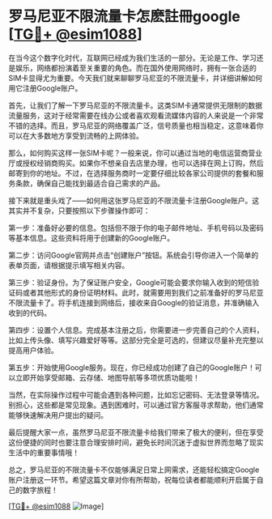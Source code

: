 # 罗马尼亚不限流量卡怎麽註冊google [[TG💪+ @esim1088](https://t.me/s/esim1088)]

在当今这个数字化时代，互联网已经成为我们生活的一部分。无论是工作、学习还是娱乐，网络都扮演着至关重要的角色。而在国外使用网络时，拥有一张合适的SIM卡显得尤为重要。今天我们就来聊聊罗马尼亚的不限流量卡，并详细讲解如何用它注册Google账户。

首先，让我们了解一下罗马尼亚的不限流量卡。这类SIM卡通常提供无限制的数据流量服务，这对于经常需要在线办公或者喜欢观看流媒体内容的人来说是一个非常不错的选择。而且，罗马尼亚的网络覆盖广泛，信号质量也相当稳定，这意味着你可以在大多数地方享受到流畅的上网体验。

那么，如何购买这样一张SIM卡呢？一般来说，你可以通过当地的电信运营商营业厅或授权经销商购买。如果你不想亲自去店里办理，也可以选择在网上订购，然后邮寄到你的地址。不过，在选择服务商时一定要仔细比较各家公司提供的套餐和服务条款，确保自己能找到最适合自己需求的产品。

接下来就是重头戏了——如何用这张罗马尼亚的不限流量卡注册Google账户。这其实并不复杂，只要按照以下步骤操作即可：

第一步：准备好必要的信息。包括但不限于你的电子邮件地址、手机号码以及密码等基本信息。这些资料将用于创建新的Google账户。

第二步：访问Google官网并点击“创建账户”按钮。系统会引导你进入一个简单的表单页面，请根据提示填写相关内容。

第三步：验证身份。为了保证账户安全，Google可能会要求你输入收到的短信验证码或者其他形式的身份证明材料。此时，就需要用到我们之前准备好的罗马尼亚不限流量卡了。将手机连接到网络后，接收来自Google的验证消息，并准确输入收到的代码。

第四步：设置个人信息。完成基本注册之后，你需要进一步完善自己的个人资料，比如上传头像、填写兴趣爱好等等。这部分完全是可选的，但建议尽量补充完整以提高用户体验。

第五步：开始使用Google服务。现在，你已经成功创建了自己的Google账户！可以立即开始享受邮箱、云存储、地图导航等多项优质功能啦！

当然，在实际操作过程中可能会遇到各种问题，比如忘记密码、无法登录等情况。别担心，这些都是常见现象。遇到困难时，可以通过官方客服寻求帮助，他们通常能够快速解决用户提出的疑问。

最后提醒大家一点，虽然罗马尼亚不限流量卡给我们带来了极大的便利，但在享受这份便捷的同时也要注意合理安排时间，避免长时间沉迷于虚拟世界而忽略了现实生活中的重要事情哦！

总之，罗马尼亚的不限流量卡不仅能够满足日常上网需求，还能轻松搞定Google账户注册这一环节。希望这篇文章对你有所帮助，祝每位读者都能顺利开启属于自己的数字旅程！

[[TG💪+ @esim1088](https://t.me/s/esim1088) ![Image](https://i.postimg.cc/4NQfJmqS/Snipaste-2025-05-13-00-14-12.png)]